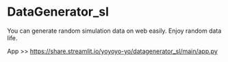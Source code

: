 # DataGenerator_sl

You can generate random simulation data on web easily.
Enjoy random data life.

App >> https://share.streamlit.io/yoyoyo-yo/datagenerator_sl/main/app.py
